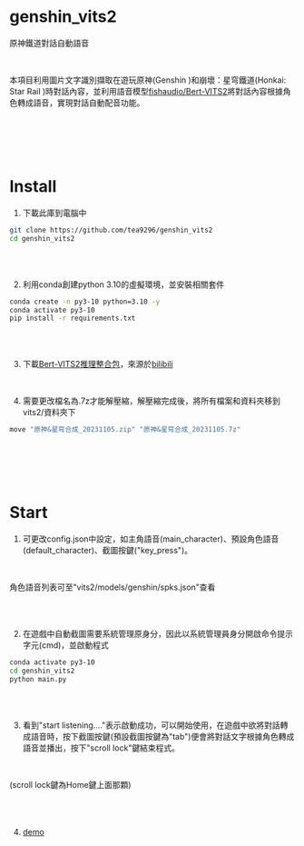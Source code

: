 # genshin_vits2
原神鐵道對話自動語音

<br/>

本項目利用圖片文字識別擷取在遊玩原神(Genshin )和崩壞：星穹鐵道(Honkai: Star Rail )時對話內容，並利用語音模型[fishaudio/Bert-VITS2](https://github.com/fishaudio/Bert-VITS2)將對話內容根據角色轉成語音，實現對話自動配音功能。

<br/>
<br/>
<br/>
<br/>


# Install

1. 下載此庫到電腦中
```bash
git clone https://github.com/tea9296/genshin_vits2
cd genshin_vits2
```


<br/>
<br/>




2. 利用conda創建python 3.10的虛擬環境，並安裝相關套件
```bash
conda create -n py3-10 python=3.10 -y
conda activate py3-10
pip install -r requirements.txt
```

<br/>
<br/>




3. 下載[Bert-VITS2推理整合包](https://pan.ai-hobbyist.org/Models/Vits/Packs/%E5%8E%9F%E7%A5%9E&%E6%98%9F%E7%A9%B9%E9%93%81%E9%81%93%E8%AF%AD%E9%9F%B3%E5%90%88%E6%88%90_20231105.zip)，來源於[bilibili](https://www.bilibili.com/video/BV1zp4y1T7aa/?vd_source=51872a4ec45d4bb4472aa50c9fafd9ee)

<br/>


4. 需要更改檔名為.7z才能解壓縮，解壓縮完成後，將所有檔案和資料夾移到vits2/資料夾下

  ```bash
  move "原神&星穹合成_20231105.zip" "原神&星穹合成_20231105.7z"
  
  ```

<br/>
<br/>
<br/>
<br/>


# Start
1. 可更改config.json中設定，如主角語音(main_character)、預設角色語音(default_character)、截圖按鍵("key_press")。

<br/>

角色語音列表可至"vits2/models/genshin/spks.json"查看

<br/>
<br/>





2. 在遊戲中自動截圖需要系統管理原身分，因此以系統管理員身分開啟命令提示字元(cmd)，並啟動程式
```bash
conda activate py3-10
cd genshin_vits2
python main.py
```
<br/>
<br/>



3. 看到"start listening...."表示啟動成功，可以開始使用，在遊戲中欲將對話轉成語音時，按下截圖按鍵(預設截圖按鍵為"tab")便會將對話文字根據角色轉成語音並播出，按下"scroll lock"鍵結束程式。

<br/>

(scroll lock鍵為Home鍵上面那顆)
<br/>
<br/>
<br/>
<br/>


4. [demo](https://youtu.be/a5nEUCBoJ44)
